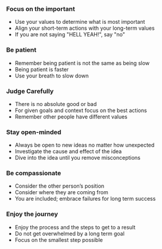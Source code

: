 ### Focus on the important
* Use your values to determine what is most important
* Align your short-term actions with your long-term values
* If you are not saying "HELL YEAH!", say "no"

### Be patient
* Remember being patient is not the same as being slow
* Being patient is faster
* Use your breath to slow down

### Judge Carefully
* There is no absolute good or bad
* For given goals and context focus on the best actions
* Remember other people have different values

### Stay open-minded
* Always be open to new ideas no matter how unexpected
* Investigate the cause and effect of the idea
* Dive into the idea until you remove misconceptions

### Be compassionate
* Consider the other person’s position
* Consider where they are coming from
* You are included; embrace failures for long term success

### Enjoy the journey
* Enjoy the process and the steps to get to a result
* Do not get overwhelmed by a long term goal
* Focus on the smallest step possible
